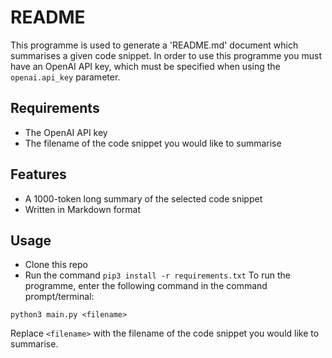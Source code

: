 # README
This programme is used to generate a 'README.md' document which summarises a given code snippet. In order to use this programme you must have an OpenAI API key, which must be specified when using the `openai.api_key` parameter.

## Requirements
* The OpenAI API key
* The filename of the code snippet you would like to summarise

## Features
* A 1000-token long summary of the selected code snippet
* Written in Markdown format

## Usage
* Clone this repo
* Run the command `pip3 install -r requirements.txt`
To run the programme, enter the following command in the command prompt/terminal:
```
python3 main.py <filename>
```
Replace `<filename>` with the filename of the code snippet you would like to summarise.